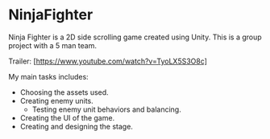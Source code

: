 # NinjaFighter

Ninja Fighter is a 2D side scrolling game created using Unity.
This is a group project with a 5 man team.

Trailer: [https://www.youtube.com/watch?v=TyoLX5S3O8c]

My main tasks includes:
- Choosing the assets used.
- Creating enemy units.
  - Testing enemy unit behaviors and balancing.
- Creating the UI of the game.
- Creating and designing the stage.
